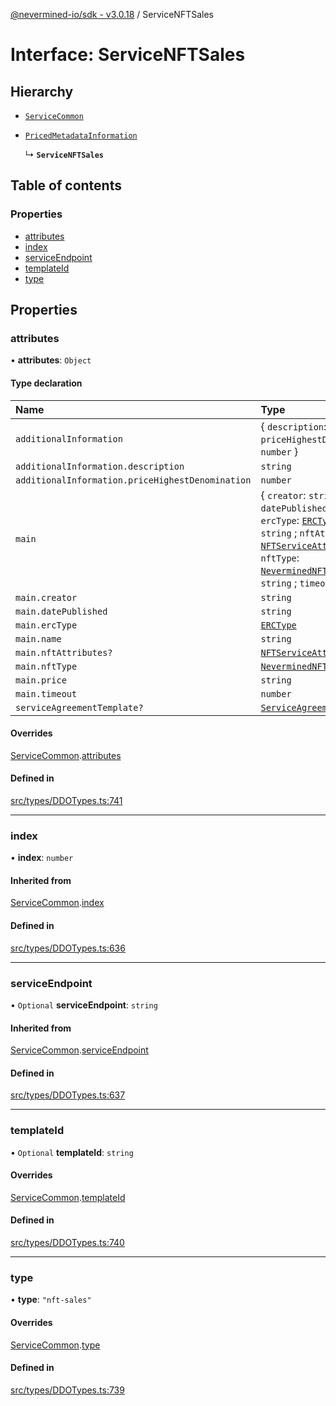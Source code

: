 [@nevermined-io/sdk - v3.0.18](../code-reference.md) / ServiceNFTSales

# Interface: ServiceNFTSales

## Hierarchy

- [`ServiceCommon`](ServiceCommon.md)

- [`PricedMetadataInformation`](../code-reference.md#pricedmetadatainformation)

  ↳ **`ServiceNFTSales`**

## Table of contents

### Properties

- [attributes](ServiceNFTSales.md#attributes)
- [index](ServiceNFTSales.md#index)
- [serviceEndpoint](ServiceNFTSales.md#serviceendpoint)
- [templateId](ServiceNFTSales.md#templateid)
- [type](ServiceNFTSales.md#type)

## Properties

### attributes

• **attributes**: `Object`

#### Type declaration

| Name                                             | Type                                                                                                                                                                                                                                                                                                                        |
| :----------------------------------------------- | :-------------------------------------------------------------------------------------------------------------------------------------------------------------------------------------------------------------------------------------------------------------------------------------------------------------------------- |
| `additionalInformation`                          | \{ `description`: `string` ; `priceHighestDenomination`: `number` }                                                                                                                                                                                                                                                         |
| `additionalInformation.description`              | `string`                                                                                                                                                                                                                                                                                                                    |
| `additionalInformation.priceHighestDenomination` | `number`                                                                                                                                                                                                                                                                                                                    |
| `main`                                           | \{ `creator`: `string` ; `datePublished`: `string` ; `ercType`: [`ERCType`](../enums/ERCType.md) ; `name`: `string` ; `nftAttributes?`: [`NFTServiceAttributes`](../classes/NFTServiceAttributes.md) ; `nftType`: [`NeverminedNFTType`](../code-reference.md#neverminednfttype) ; `price`: `string` ; `timeout`: `number` } |
| `main.creator`                                   | `string`                                                                                                                                                                                                                                                                                                                    |
| `main.datePublished`                             | `string`                                                                                                                                                                                                                                                                                                                    |
| `main.ercType`                                   | [`ERCType`](../enums/ERCType.md)                                                                                                                                                                                                                                                                                            |
| `main.name`                                      | `string`                                                                                                                                                                                                                                                                                                                    |
| `main.nftAttributes?`                            | [`NFTServiceAttributes`](../classes/NFTServiceAttributes.md)                                                                                                                                                                                                                                                                |
| `main.nftType`                                   | [`NeverminedNFTType`](../code-reference.md#neverminednfttype)                                                                                                                                                                                                                                                               |
| `main.price`                                     | `string`                                                                                                                                                                                                                                                                                                                    |
| `main.timeout`                                   | `number`                                                                                                                                                                                                                                                                                                                    |
| `serviceAgreementTemplate?`                      | [`ServiceAgreementTemplate`](ServiceAgreementTemplate.md)                                                                                                                                                                                                                                                                   |

#### Overrides

[ServiceCommon](ServiceCommon.md).[attributes](ServiceCommon.md#attributes)

#### Defined in

[src/types/DDOTypes.ts:741](https://github.com/nevermined-io/sdk-js/blob/5a87eb38c1c2c3e15829bd6357608ed347da321e/src/types/DDOTypes.ts#L741)

---

### index

• **index**: `number`

#### Inherited from

[ServiceCommon](ServiceCommon.md).[index](ServiceCommon.md#index)

#### Defined in

[src/types/DDOTypes.ts:636](https://github.com/nevermined-io/sdk-js/blob/5a87eb38c1c2c3e15829bd6357608ed347da321e/src/types/DDOTypes.ts#L636)

---

### serviceEndpoint

• `Optional` **serviceEndpoint**: `string`

#### Inherited from

[ServiceCommon](ServiceCommon.md).[serviceEndpoint](ServiceCommon.md#serviceendpoint)

#### Defined in

[src/types/DDOTypes.ts:637](https://github.com/nevermined-io/sdk-js/blob/5a87eb38c1c2c3e15829bd6357608ed347da321e/src/types/DDOTypes.ts#L637)

---

### templateId

• `Optional` **templateId**: `string`

#### Overrides

[ServiceCommon](ServiceCommon.md).[templateId](ServiceCommon.md#templateid)

#### Defined in

[src/types/DDOTypes.ts:740](https://github.com/nevermined-io/sdk-js/blob/5a87eb38c1c2c3e15829bd6357608ed347da321e/src/types/DDOTypes.ts#L740)

---

### type

• **type**: `"nft-sales"`

#### Overrides

[ServiceCommon](ServiceCommon.md).[type](ServiceCommon.md#type)

#### Defined in

[src/types/DDOTypes.ts:739](https://github.com/nevermined-io/sdk-js/blob/5a87eb38c1c2c3e15829bd6357608ed347da321e/src/types/DDOTypes.ts#L739)
